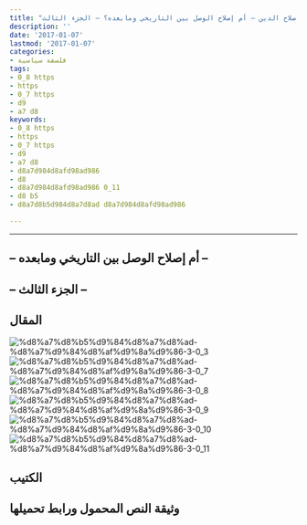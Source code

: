 ```yaml
---
title: "إصلاح الدين – أم إصلاح الوصل بين التاريخي ومابعده؟ – الجزء الثالث"
description: ''
date: '2017-01-07'
lastmod: '2017-01-07'
categories:
- فلسفة سياسية
tags:
- 0_8 https
- https
- 0_7 https
- d9
- a7 d8
keywords:
- 0_8 https
- https
- 0_7 https
- d9
- a7 d8
- d8a7d984d8afd98ad986
- d8
- d8a7d984d8afd98ad986 0_11
- d8 b5
- d8a7d8b5d984d8a7d8ad d8a7d984d8afd98ad986

---
```

****

## **– أم إصلاح الوصل بين التاريخي ومابعده –**

## **– الجزء الثالث –**

## المقال

![%d8%a7%d8%b5%d9%84%d8%a7%d8%ad-%d8%a7%d9%84%d8%af%d9%8a%d9%86-3-0_3](https://abouyaarebmarzouki.wordpress.com/wp-content/uploads/2017/01/d8a7d8b5d984d8a7d8ad-d8a7d984d8afd98ad986-3-0_3.png?w=648) ![%d8%a7%d8%b5%d9%84%d8%a7%d8%ad-%d8%a7%d9%84%d8%af%d9%8a%d9%86-3-0_7](https://abouyaarebmarzouki.wordpress.com/wp-content/uploads/2017/01/d8a7d8b5d984d8a7d8ad-d8a7d984d8afd98ad986-3-0_7.png?w=648) ![%d8%a7%d8%b5%d9%84%d8%a7%d8%ad-%d8%a7%d9%84%d8%af%d9%8a%d9%86-3-0_8](https://abouyaarebmarzouki.wordpress.com/wp-content/uploads/2017/01/d8a7d8b5d984d8a7d8ad-d8a7d984d8afd98ad986-3-0_8.png?w=648) ![%d8%a7%d8%b5%d9%84%d8%a7%d8%ad-%d8%a7%d9%84%d8%af%d9%8a%d9%86-3-0_9](https://abouyaarebmarzouki.wordpress.com/wp-content/uploads/2017/01/d8a7d8b5d984d8a7d8ad-d8a7d984d8afd98ad986-3-0_9.png?w=648) ![%d8%a7%d8%b5%d9%84%d8%a7%d8%ad-%d8%a7%d9%84%d8%af%d9%8a%d9%86-3-0_10](https://abouyaarebmarzouki.wordpress.com/wp-content/uploads/2017/01/d8a7d8b5d984d8a7d8ad-d8a7d984d8afd98ad986-3-0_10.png?w=648) ![%d8%a7%d8%b5%d9%84%d8%a7%d8%ad-%d8%a7%d9%84%d8%af%d9%8a%d9%86-3-0_11](https://abouyaarebmarzouki.wordpress.com/wp-content/uploads/2017/01/d8a7d8b5d984d8a7d8ad-d8a7d984d8afd98ad986-3-0_11.png?w=648)

## الكتيب

## وثيقة النص المحمول ورابط تحميلها

###